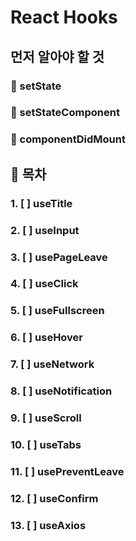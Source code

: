 # React Hooks

## 먼저 알아야 할 것

### 📌 setState

### 📌 setStateComponent

### 📌 componentDidMount

## 📖 목차

### 1. [ ] useTitle

### 2. [ ] useInput

### 3. [ ] usePageLeave

### 4. [ ] useClick

### 5. [ ] useFullscreen

### 6. [ ] useHover

### 7. [ ] useNetwork

### 8. [ ] useNotification

### 9. [ ] useScroll

### 10. [ ] useTabs

### 11. [ ] usePreventLeave

### 12. [ ] useConfirm

### 13. [ ] useAxios
